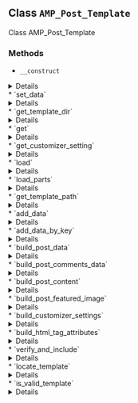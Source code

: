 ## Class `AMP_Post_Template`

Class AMP_Post_Template

### Methods
* `__construct`

<details>

```php
public __construct( $post )
```

AMP_Post_Template constructor.


</details>
* `set_data`

<details>

```php
private set_data()
```

Set data.

This is called in the get method the first time it is called.


</details>
* `get_template_dir`

<details>

```php
private get_template_dir()
```

Get template directory for Reader mode.


</details>
* `get`

<details>

```php
public get( $property, $default = null )
```

Getter.


</details>
* `get_customizer_setting`

<details>

```php
public get_customizer_setting( $name, $default = null )
```

Get customizer setting.


</details>
* `load`

<details>

```php
public load()
```

Load and print the template parts for the given post.


</details>
* `load_parts`

<details>

```php
public load_parts( $templates )
```

Load template parts.


</details>
* `get_template_path`

<details>

```php
private get_template_path( $template )
```

Get template path.


</details>
* `add_data`

<details>

```php
private add_data( $data )
```

Add data.


</details>
* `add_data_by_key`

<details>

```php
private add_data_by_key( $key, $value )
```

Add data by key.


</details>
* `build_post_data`

<details>

```php
private build_post_data()
```

Build post data.


</details>
* `build_post_comments_data`

<details>

```php
private build_post_comments_data()
```

Build post comments data.


</details>
* `build_post_content`

<details>

```php
private build_post_content()
```

Build post content.


</details>
* `build_post_featured_image`

<details>

```php
private build_post_featured_image()
```

Build post featured image.


</details>
* `build_customizer_settings`

<details>

```php
private build_customizer_settings()
```

Build customizer settings.


</details>
* `build_html_tag_attributes`

<details>

```php
private build_html_tag_attributes()
```

Build HTML tag attributes.


</details>
* `verify_and_include`

<details>

```php
private verify_and_include( $file, $template_type )
```

Verify and include.


</details>
* `locate_template`

<details>

```php
private locate_template( $file )
```

Locate template.


</details>
* `is_valid_template`

<details>

```php
private is_valid_template( $template )
```

Is valid template.


</details>
